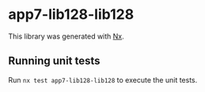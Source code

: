 # app7-lib128-lib128

This library was generated with [Nx](https://nx.dev).

## Running unit tests

Run `nx test app7-lib128-lib128` to execute the unit tests.
